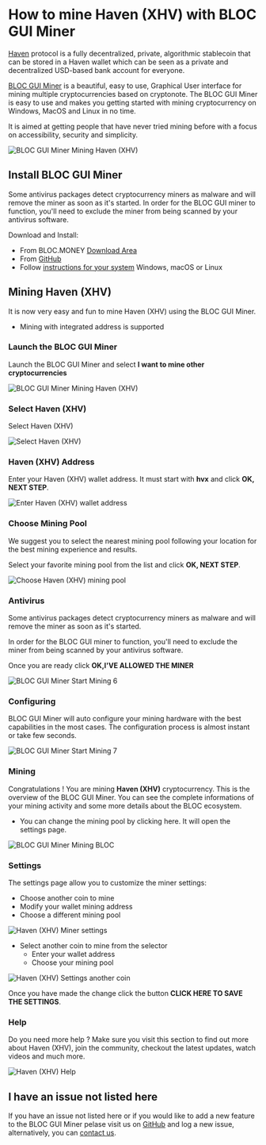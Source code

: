 # **How to mine Haven (XHV) with BLOC GUI Miner**

[Haven](https://www.havenprotocol.com) protocol is a fully decentralized, private, algorithmic stablecoin that can be stored in a Haven wallet which can be seen as a private and decentralized USD-based bank account for everyone.

[BLOC GUI Miner](../mining/BLOC-GUI-Miner.md) is a beautiful, easy to use, Graphical User interface for mining multiple cryptocurrencies based on cryptonote. The BLOC GUI Miner is easy to use and makes you getting started with mining cryptocurrency on Windows, MacOS and Linux in no time.

It is aimed at getting people that have never tried mining before with a focus on accessibility, security and simplicity.

![BLOC GUI Miner Mining Haven (XHV)](images/BLOC-GUI-MINER/SCREEN/screen-HAVEN.jpg)

## **Install BLOC GUI Miner**

Some antivirus packages detect cryptocurrency miners as malware and will remove the miner as soon as it's started. In order for the BLOC GUI miner to function, you'll need to exclude the miner from being scanned by your antivirus software.

Download and Install:

- From BLOC.MONEY [Download Area](https://bloc.money/download)
- From [GitHub](https://github.com/furiousteam/GUI-miner/releases/latest)
- Follow [instructions for your system](../mining/BLOC-GUI-Miner-using.md) Windows, macOS or Linux 

## **Mining Haven (XHV)**

It is now very easy and fun to mine Haven (XHV) using the BLOC GUI Miner.

- Mining with integrated address is supported

### **Launch the BLOC GUI Miner**

Launch the BLOC GUI Miner and select **I want to mine other cryptocurrencies**

![BLOC GUI Miner Mining Haven (XHV)](images/BLOC-GUI-MINER/BLOC-GUI-Miner-v0.0.3-miner-setup.png)

### **Select Haven (XHV)**

Select Haven (XHV)

![Select Haven (XHV)](images/BLOC-GUI-MINER/XMRIG.png)

### **Haven (XHV) Address**

Enter your Haven (XHV) wallet address. It must start with **hvx** and click **OK, NEXT STEP**.

![Enter Haven (XHV) wallet address](images/BLOC-GUI-MINER/haven-address.png)

### **Choose Mining Pool**

We suggest you to select the nearest mining pool following your location for the best mining experience and results.

Select your favorite mining pool from the list and click **OK, NEXT STEP**.

![Choose Haven (XHV) mining pool](images/BLOC-GUI-MINER/haven-pool.png)

### **Antivirus**

Some antivirus packages detect cryptocurrency miners as malware and will remove the miner as soon as it's started.

In order for the BLOC GUI miner to function, you'll need to exclude the miner from being scanned by your antivirus software.

Once you are ready click **OK,I'VE ALLOWED THE MINER**

![BLOC GUI Miner Start Mining 6](images/BLOC-GUI-MINER/BLOC-GUI-Miner-v0.0.3-antivirus.png)

### **Configuring**

BLOC GUI Miner will auto configure your mining hardware with the best capabilities in the most cases. The configuration process is almost instant or take few seconds.

![BLOC GUI Miner Start Mining 7](images/BLOC-GUI-MINER/BLOC-GUI-Miner-v0.0.3-ready.png)

### **Mining**

Congratulations ! You are mining **Haven (XHV)** cryptocurrency. This is the overview of the BLOC GUI Miner. You can see the complete informations of your mining activity and some more details about the BLOC ecosystem.

- You can change the mining pool by clicking here. It will open the settings page.

![BLOC GUI Miner Mining BLOC](images/BLOC-GUI-MINER/8-MINING-HAVEN-BLOC-GUI-Miner-v1.1.2.png)

### **Settings** <a name="Haven (XHV)-settings"></a>

The settings page allow you to customize the miner settings:

- Choose another coin to mine
- Modify your wallet mining address
- Choose a different mining pool

![Haven (XHV) Miner settings](images/BLOC-GUI-MINER/haven-settings.png)

- Select another coin to mine from the selector
    * Enter your wallet address
    * Choose your mining pool

![Haven (XHV) Settings another coin](images/BLOC-GUI-MINER/haven-settings2.png)

Once you have made the change click the button **CLICK HERE TO SAVE THE SETTINGS**.

### **Help**

Do you need more help ? Make sure you visit this section to find out more about Haven (XHV), join the community, checkout the latest updates, watch videos and much more.

![Haven (XHV) Help](images/BLOC-GUI-MINER/haven-help.png)

## **I have an issue not listed here**

If you have an issue not listed here or if you would like to add a new feature to the BLOC GUI Miner pelase visit us on [GitHub](https://github.com/furiousteam/GUI-miner) and log a new issue, alternatively, you can [contact us](../about/Community.md).